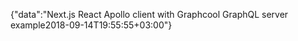 {"data":"Next.js React Apollo client with Graphcool GraphQL server example2018-09-14T19:55:55+03:00"}
